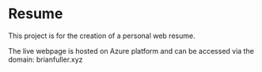 # Resume
This project is for the creation of a personal web resume.

The live webpage is hosted on Azure platform and can be accessed via the domain:
brianfuller.xyz